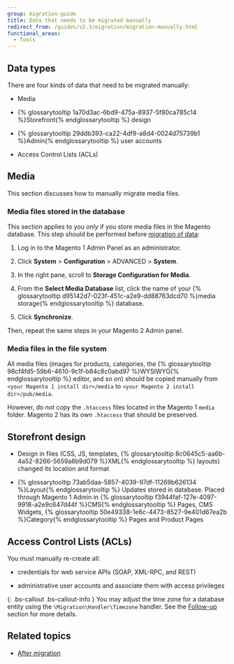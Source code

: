 ```yaml
---
group: migration-guide
title: Data that needs to be migrated manually
redirect_from: /guides/v2.3/migration/migration-manually.html
functional_areas:
  - Tools
---
```


## Data types

There are four kinds of data that need to be migrated manually:

* Media

* {% glossarytooltip 1a70d3ac-6bd9-475a-8937-5f80ca785c14 %}Storefront{% endglossarytooltip %} design

* {% glossarytooltip 29ddb393-ca22-4df9-a8d4-0024d75739b1 %}Admin{% endglossarytooltip %} user accounts

* Access Control Lists (ACLs)

## Media

This section discusses how to manually migrate media files.

### Media files stored in the database

This section applies to you _only_ if you store media files in the Magento database. This step should be performed before [migration of data]({{page.baseurl}}/migration/use-migration-tool/data.html):

1. Log in to the Magento 1 Admin Panel as an administrator.

2. Click **System** > **Configuration** > ADVANCED > **System**.

3. In the right pane, scroll to **Storage Configuration for Media**.

4. From the **Select Media Database** list, click the name of your {% glossarytooltip d95142d7-023f-451c-a2e9-dd88763dcd70 %}media storage{% endglossarytooltip %} database.

5. Click **Synchronize**.

Then, repeat the same steps in your Magento 2 Admin panel.

### Media files in the file system

All media files (images for products, categories, the {% glossarytooltip 98cf4fd5-59b6-4610-9c1f-b84c8c0abd97 %}WYSIWYG{% endglossarytooltip %} editor, and so on) should be copied manually from `<your Magento 1 install dir>/media` to `<your Magento 2 install dir>/pub/media`.

However, do _not_ copy the `.htaccess` files located in the Magento 1 `media` folder. Magento 2 has its own `.htaccess` that should be preserved.

## Storefront design

* Design in files (CSS, JS, templates, {% glossarytooltip 8c0645c5-aa6b-4a52-8266-5659a8b9d079 %}XML{% endglossarytooltip %} layouts) changed its location and format

* {% glossarytooltip 73ab5daa-5857-4039-97df-11269b626134 %}Layout{% endglossarytooltip %} Updates stored in database. Placed through Magento 1 Admin in {% glossarytooltip f3944faf-127e-4097-9918-a2e9c647d44f %}CMS{% endglossarytooltip %} Pages, CMS Widgets, {% glossarytooltip 50e49338-1e6c-4473-8527-9e401d67ea2b %}Category{% endglossarytooltip %} Pages and Product Pages

## Access Control Lists (ACLs)

You must manually re-create all:

* credentials for web service APIs (SOAP, XML-RPC, and REST)

* administrative user accounts and associate them with access privileges

{: .bs-callout .bs-callout-info }
You may adjust the time zone for a database entity using the `\Migration\Handler\Timezone` handler. See the [Follow-up]({{page.baseurl}}/migration/use-migration-tool/follow-up.html) section for more details.

## Related topics

* [After migration]({{page.baseurl}}/migration/post-migration.html)

